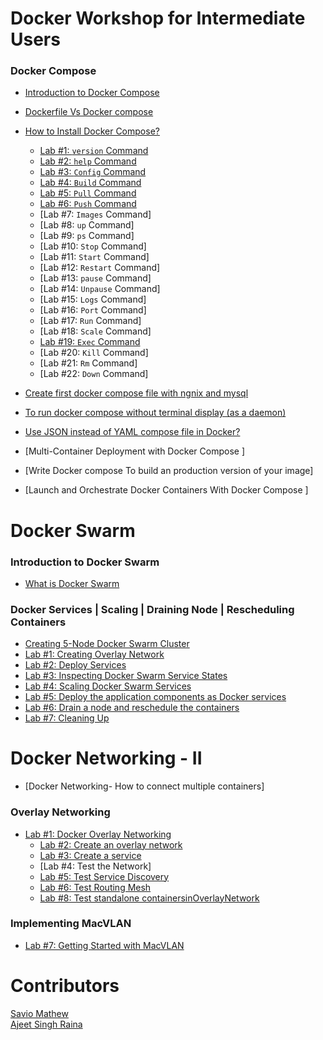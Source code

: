 # Docker Workshop for Intermediate Users

### Docker Compose

- [Introduction to Docker Compose](http://dockerlabs.collabnix.com/intermediate/workshop/DockerCompose/introduction_to_docker_compose.html)<br>
- [Dockerfile Vs Docker compose ](http://dockerlabs.collabnix.com/intermediate/workshop/DockerCompose/Difference_between_dockerfile_and_docker_compose.html)<br>
- [How to Install Docker Compose? ](http://dockerlabs.collabnix.com/intermediate/workshop/DockerCompose/How_to_Install_Docker_Compose.html)<br>

     - [Lab #1: `version` Command](http://dockerlabs.collabnix.com/intermediate/workshop/DockerCompose/version_Command.html)<br>
     - [Lab #2: `help` Command](http://dockerlabs.collabnix.com/intermediate/workshop/DockerCompose/help_command.html)<br>
     - [Lab #3: `Config` Command](http://dockerlabs.collabnix.com/intermediate/workshop/DockerCompose/config_command.html)<br>
     - [Lab #4: `Build` Command](http://dockerlabs.collabnix.com/intermediate/workshop/DockerCompose/Lab_%231:Build_Command.html)<br>
     - [Lab #5: `Pull` Command](http://dockerlabs.collabnix.com/intermediate/workshop/DockerCompose/pull_command.html)<br>
     - [Lab #6: `Push` Command](http://dockerlabs.collabnix.com/intermediate/workshop/DockerCompose/push_command.html)<br>
     - [Lab #7: `Images` Command]<br>
     - [Lab #8: `up` Command]<br>
     - [Lab #9: `ps` Command]<br>
     - [Lab #10: `Stop` Command]<br>
     - [Lab #11: `Start` Command]<br>
     - [Lab #12: `Restart` Command]<br>
     - [Lab #13: `pause` Command]<br>
     - [Lab #14: `Unpause` Command]<br>
     - [Lab #15: `Logs` Command]<br>
     - [Lab #16: `Port` Command]<br>
     - [Lab #17: `Run` Command]<br>
     - [Lab #18: `Scale` Command]<br>
     - [Lab #19: `Exec` Command](http://dockerlabs.collabnix.com/intermediate/workshop/DockerCompose/Lab_%234:Exec_Command.html)<br>
     - [Lab #20: `Kill` Command]<br>
     - [Lab #21: `Rm` Command]<br>
     - [Lab #22: `Down` Command]<br>
- [Create first docker compose file with ngnix and mysql](http://dockerlabs.collabnix.com/intermediate/workshop/DockerCompose/Create_first_docker-compose_file_with_ngnix_and_mysql.html)<br>
- [To run docker compose without terminal display (as a daemon) ]()<br> 
- [Use JSON instead of YAML compose file in Docker?](http://dockerlabs.collabnix.com/intermediate/workshop/DockerCompose/Lab_%2324:_Use_JSON_instead_of_YAML_compose_file_in_Docker%3F.html)<br>
- [Multi-Container Deployment with Docker Compose ]<br>
- [Write Docker compose To build an production version of your image]<br>
- [Launch and Orchestrate Docker Containers With Docker Compose ]<br>

# Docker Swarm

### Introduction to Docker Swarm

- [What is Docker Swarm](http://dockerlabs.collabnix.com/intermediate/workshop/what-is-docker-swarm.html)<br>

### Docker Services | Scaling | Draining Node | Rescheduling Containers

- [Creating 5-Node Docker Swarm Cluster](http://dockerlabs.collabnix.com/intermediate/workshop/getting-started-with-swarm.html)<br>
- [Lab #1: Creating Overlay Network](http://dockerlabs.collabnix.com/intermediate/workshop/lab1-docker-network-overlay.html)<br>
- [Lab #2: Deploy Services ](http://dockerlabs.collabnix.com/intermediate/workshop/lab2-deploy-services.html)<br>
- [Lab #3: Inspecting Docker Swarm Service States](http://dockerlabs.collabnix.com/intermediate/workshop/lab3-inspect-services.html)<br>
- [Lab #4: Scaling Docker Swarm Services](http://dockerlabs.collabnix.com/intermediate/workshop/lab4-scaling-services.html)<br>
- [Lab #5: Deploy the application components as Docker services ](http://dockerlabs.collabnix.com/intermediate/workshop/lab5-deploy-app-component-as-docker-services.html)<br>
- [Lab #6: Drain a node and reschedule the containers](http://dockerlabs.collabnix.com/intermediate/workshop/lab6-drain-a-node-reschedule.html)<br>
- [Lab #7: Cleaning Up ](http://dockerlabs.collabnix.com/intermediate/workshop/lab7-cleaning-up.html)<br>

# Docker Networking - II

- [Docker Networking- How to connect multiple containers]<br>

### Overlay Networking

- [Lab #1: Docker Overlay Networking](http://dockerlabs.collabnix.com/intermediate/workshop/networking/Lab%231:Docker_Overlay_Networking.html)<br>
   - [Lab #2: Create an overlay network](http://dockerlabs.collabnix.com/intermediate/workshop/networking/Lab_%232:Create_an_overlay_network.html)<br>
   - [Lab #3: Create a service](http://dockerlabs.collabnix.com/intermediate/workshop/networking/Lab_%233:Create_a_service.html)<br>
   - [Lab #4: Test the Network]
   - [Lab #5: Test Service Discovery](http://dockerlabs.collabnix.com/intermediate/workshop/networking/Lab%20%235:Test_Service_Discovery.html)
   - [Lab #6: Test Routing Mesh](http://dockerlabs.collabnix.com/intermediate/workshop/networking/Lab%236:Test_Routing_Mesh.html)<br>
   - [Lab #8: Test standalone containersinOverlayNetwork](http://dockerlabs.collabnix.com/intermediate/workshop/networking/Lab%20%238:%20Test_standalone_containers_in_OverlayNetwork.html)

### Implementing MacVLAN

- [Lab #7: Getting Started with MacVLAN](http://dockerlabs.collabnix.com/intermediate/workshop/networking/lab7-macvlan.html)<br>


# Contributors

[Savio Mathew](https://www.linkedin.com/in/saviovettoor)<br>
[Ajeet Singh Raina](https://github.com/ajeetraina)
 
